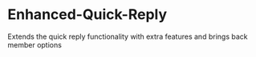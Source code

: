 # Enhanced-Quick-Reply
Extends the quick reply functionality with extra features and brings back member options
